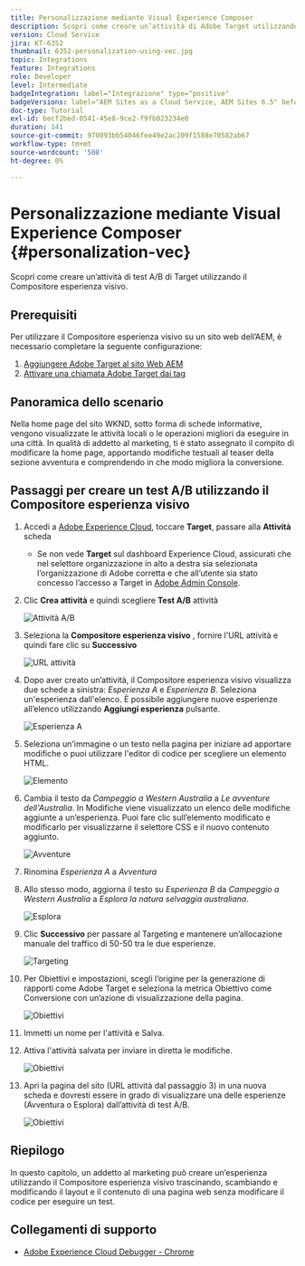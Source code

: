 ```yaml
---
title: Personalizzazione mediante Visual Experience Composer
description: Scopri come creare un’attività di Adobe Target utilizzando il Compositore esperienza visivo.
version: Cloud Service
jira: KT-6352
thumbnail: 6352-personalization-using-vec.jpg
topic: Integrations
feature: Integrations
role: Developer
level: Intermediate
badgeIntegration: label="Integrazione" type="positive"
badgeVersions: label="AEM Sites as a Cloud Service, AEM Sites 6.5" before-title="false"
doc-type: Tutorial
exl-id: becf2bed-0541-45e8-9ce2-f9fb023234e0
duration: 141
source-git-commit: 970093bb54046fee49e2ac209f1588e70582ab67
workflow-type: tm+mt
source-wordcount: '508'
ht-degree: 0%

---
```


# Personalizzazione mediante Visual Experience Composer {#personalization-vec}

Scopri come creare un’attività di test A/B di Target utilizzando il Compositore esperienza visivo.

## Prerequisiti

Per utilizzare il Compositore esperienza visivo su un sito web dell’AEM, è necessario completare la seguente configurazione:

1. [Aggiungere Adobe Target al sito Web AEM](./add-target-launch-extension.md)
1. [Attivare una chiamata Adobe Target dai tag](./load-and-fire-target.md)

## Panoramica dello scenario

Nella home page del sito WKND, sotto forma di schede informative, vengono visualizzate le attività locali o le operazioni migliori da eseguire in una città. In qualità di addetto al marketing, ti è stato assegnato il compito di modificare la home page, apportando modifiche testuali al teaser della sezione avventura e comprendendo in che modo migliora la conversione.

## Passaggi per creare un test A/B utilizzando il Compositore esperienza visivo

1. Accedi a [Adobe Experience Cloud](https://experience.adobe.com/), toccare __Target__, passare alla __Attività__ scheda

   + Se non vede __Target__ sul dashboard Experience Cloud, assicurati che nel selettore organizzazione in alto a destra sia selezionata l’organizzazione di Adobe corretta e che all’utente sia stato concesso l’accesso a Target in [Adobe Admin Console](https://adminconsole.adobe.com/).

1. Clic **Crea attività** e quindi scegliere **Test A/B** attività

   ![Attività A/B](assets/ab-target-activity.png)

1. Seleziona la **Compositore esperienza visivo** , fornire l&#39;URL attività e quindi fare clic su **Successivo**

   ![URL attività](assets/ab-test-url.png)

1. Dopo aver creato un’attività, il Compositore esperienza visivo visualizza due schede a sinistra: *Esperienza A* e *Esperienza B*. Seleziona un&#39;esperienza dall&#39;elenco. È possibile aggiungere nuove esperienze all’elenco utilizzando **Aggiungi esperienza** pulsante.

   ![Esperienza A](assets/experience.png)

1. Seleziona un&#39;immagine o un testo nella pagina per iniziare ad apportare modifiche o puoi utilizzare l&#39;editor di codice per scegliere un elemento HTML.

   ![Elemento](assets/select-element.png)

1. Cambia il testo da *Campeggio a Western Australia* a *Le avventure dell&#39;Australia*. In Modifiche viene visualizzato un elenco delle modifiche aggiunte a un’esperienza. Puoi fare clic sull’elemento modificato e modificarlo per visualizzarne il selettore CSS e il nuovo contenuto aggiunto.

   ![Avventure](assets/adventures.png)

1. Rinomina *Esperienza A* a *Avventura*
1. Allo stesso modo, aggiorna il testo su *Esperienza B* da *Campeggio a Western Australia* a *Esplora la natura selvaggia australiana*.

   ![Esplora](assets/explore.png)

1. Clic **Successivo** per passare al Targeting e mantenere un’allocazione manuale del traffico di 50-50 tra le due esperienze.

   ![Targeting](assets/targeting.png)

1. Per Obiettivi e impostazioni, scegli l’origine per la generazione di rapporti come Adobe Target e seleziona la metrica Obiettivo come Conversione con un’azione di visualizzazione della pagina.

   ![Obiettivi](assets/goals.png)

1. Immetti un nome per l&#39;attività e Salva.
1. Attiva l&#39;attività salvata per inviare in diretta le modifiche.

   ![Obiettivi](assets/activate.png)

1. Apri la pagina del sito (URL attività dal passaggio 3) in una nuova scheda e dovresti essere in grado di visualizzare una delle esperienze (Avventura o Esplora) dall’attività di test A/B.

   ![Obiettivi](assets/publish.png)

## Riepilogo

In questo capitolo, un addetto al marketing può creare un’esperienza utilizzando il Compositore esperienza visivo trascinando, scambiando e modificando il layout e il contenuto di una pagina web senza modificare il codice per eseguire un test.

## Collegamenti di supporto

+ [Adobe Experience Cloud Debugger - Chrome](https://chrome.google.com/webstore/detail/adobe-experience-platform/bfnnokhpnncpkdmbokanobigaccjkpob)
